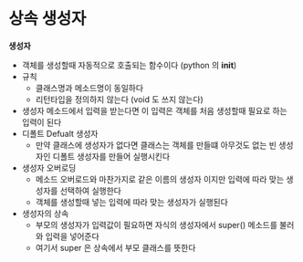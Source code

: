 # 상속 생성자

**생성자**

- 객체를 생성할때 자동적으로 호출되는 함수이다 (python 의 __init__)
- 규칙
    - 클래스명과 메소드명이 동일하다
    - 리턴타입을 정의하지 않는다 (void 도 쓰지 않는다)
- 생성자 메소드에서 입력을 받는다면 이 입력은 객체를 처음 생성할때 필요로 하는 입력이 된다
- 디폴트 Defualt 생성자
    - 만약 클래스에 생성자가 없다면 클래스는 객체를 만들떄 아무것도 없는 빈 생성자인 디폴트 생성자를 만들어 실행시킨다
- 생성자 오버로딩
    - 메소드 오버로드와 마찬가지로 같은 이름의 생성자 이지만 입력에 따라 맞는 생성자를 선택하여 실행한다
    - 객체를 생성할때 넣는 입력에 따라 맞는 생성자가 실행된다
- 생성자의 상속
    - 부모의 생성자가 입력값이 필요하면 자식의 생성자에서 super() 메소드를 불러와 입력을 넣어준다
    - 여기서 super 은 상속에서 부모 클래스를 뜻한다